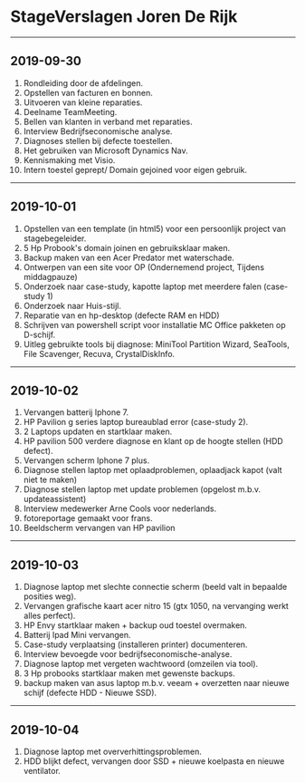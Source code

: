 # StageVerslagen Joren De Rijk

---
## 2019-09-30
1. Rondleiding door de afdelingen.
2. Opstellen van facturen en bonnen.
3. Uitvoeren van kleine reparaties.
4. Deelname TeamMeeting.
5. Bellen van klanten in verband met reparaties.
6. Interview Bedrijfseconomische analyse.
7. Diagnoses stellen bij defecte toestellen.
8. Het gebruiken van Microsoft Dynamics Nav.
9. Kennismaking met Visio.
10. Intern toestel geprept/ Domain gejoined voor eigen gebruik.

---
## 2019-10-01
1. Opstellen van een template (in html5) voor een persoonlijk project van stagebegeleider.
2. 5 Hp Probook's domain joinen en gebruiksklaar maken.
3. Backup maken van een Acer Predator met waterschade.
4. Ontwerpen van een site voor OP (Ondernemend project, Tijdens middagpauze)
5. Onderzoek naar case-study, kapotte laptop met meerdere falen (case-study 1)
6. Onderzoek naar Huis-stijl.
7. Reparatie van en hp-desktop (defecte RAM en HDD)
8. Schrijven van powershell script voor installatie MC Office pakketen op D-schijf.
9. Uitleg gebruikte tools bij diagnose: MiniTool Partition Wizard, SeaTools, File Scavenger, Recuva, CrystalDiskInfo.

---
## 2019-10-02
1. Vervangen batterij Iphone 7.
2. HP Pavilion g series laptop bureaublad error (case-study 2).
3. 2 Laptops updaten en startklaar maken.
4. HP pavilion 500 verdere diagnose en klant op de hoogte stellen (HDD defect).
5. Vervangen scherm Iphone 7 plus.
6. Diagnose stellen laptop met oplaadproblemen, oplaadjack kapot (valt niet te maken)
7. Diagnose stellen laptop met update problemen (opgelost m.b.v. updateassistent)
8. Interview medewerker Arne Cools voor nederlands.
9. fotoreportage gemaakt voor frans.
10. Beeldscherm vervangen van HP pavilion

---
## 2019-10-03
1. Diagnose laptop met slechte connectie scherm (beeld valt in bepaalde posities weg).
2. Vervangen grafische kaart acer nitro 15 (gtx 1050, na vervanging werkt alles perfect).
3. HP Envy startklaar maken + backup oud toestel overmaken.
4. Batterij Ipad Mini vervangen.
5. Case-study verplaatsing (installeren printer) documenteren.
6. Interview bevoegde voor bedrijfseconomische-analyse.
7. Diagnose laptop met vergeten wachtwoord (omzeilen via tool).
8. 3 Hp probooks startklaar maken met gewenste backups.
9. backup maken van asus laptop m.b.v. veeam + overzetten naar nieuwe schijf (defecte HDD - Nieuwe SSD).

---
## 2019-10-04
1. Diagnose laptop met oververhittingsproblemen.
2. HDD blijkt defect, vervangen door SSD + nieuwe koelpasta en nieuwe ventilator.

